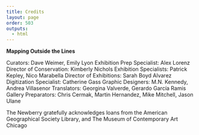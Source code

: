 ```yaml
---
title: Credits
layout: page
order: 503
outputs:
  - html
---
```


**Mapping Outside the Lines** 

Curators: Dave Weimer, Emily Lyon 
Exhibition Prep Specialist: Alex Lorenz 
Director of Conservation: Kimberly Nichols 
Exhibition Specialists: Patrick Kepley, Nico Marabella 
Director of Exhibitions: Sarah Boyd Alvarez 
Digitization Specialist: Catherine Gass 
Graphic Designers: M.N. Kennedy, Andrea Villasenor 
Translators: Georgina Valverde, Gerardo García Ramis 
Gallery Preparators: Chris Cermak, Martin Hernandez, Mike Mitchell, Jason Ulane 


The Newberry gratefully acknowledges loans from the American Geographical Society Library, and The Museum of Contemporary Art Chicago




